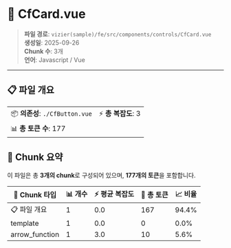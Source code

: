 # 📄 CfCard.vue

> **파일 경로**: `vizier(sample)/fe/src/components/controls/CfCard.vue`  
> **생성일**: 2025-09-26  
> **Chunk 수**: 3개  
> **언어**: Javascript / Vue
---


## 📋 파일 개요

| | |
|--|--|
| 📦 **의존성**: `./CfButton.vue` | ⚡ **총 복잡도**: 3 |
| 📊 **총 토큰 수**: 177 |  |






## 🧩 Chunk 요약

이 파일은 총 **3개의 chunk**로 구성되어 있으며, **177개의 토큰**을 포함합니다.

| 🧩 Chunk 타입 | 📊 개수 | ⚡ 평균 복잡도 | 📝 총 토큰 | 📈 비율 |
|---------------|--------|-------------|----------|--------|
| 📋 파일 개요 | 1 | 0.0 | 167 | 94.4% |
| template | 1 | 0.0 | 0 | 0.0% |
| arrow_function | 1 | 3.0 | 10 | 5.6% |

